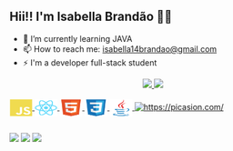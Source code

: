   ## Hii!! I'm Isabella Brandão 👩‍💻
 
- 🌱 I’m currently learning JAVA
- 📫 How to reach me: isabella14brandao@gmail.com
- ⚡ I'm a developer full-stack student
  
<div align="center">
  <a href="https://github.com/bellabrandoni">
  <img height="180em" src="https://github-readme-stats.vercel.app/api?username=bellabrandoni&show_icons=true&theme=dracula&include_all_commits=true&count_private=true"/>
  <img height="180em" src="https://github-readme-stats.vercel.app/api/top-langs/?username=bellabrandoni&layout=compact&langs_count=7&theme=dracula"/>
</div>
<div style="display: inline_block"><br>
  <img align="center" alt="Rafa-Js" height="30" width="40" src="https://raw.githubusercontent.com/devicons/devicon/master/icons/javascript/javascript-plain.svg">
  <img align="center" alt="Rafa-React" height="30" width="40" src="https://raw.githubusercontent.com/devicons/devicon/master/icons/react/react-original.svg">
  <img align="center" alt="Rafa-HTML" height="30" width="40" src="https://raw.githubusercontent.com/devicons/devicon/master/icons/html5/html5-original.svg">
  <img align="center" alt="Rafa-CSS" height="30" width="40" src="https://raw.githubusercontent.com/devicons/devicon/master/icons/css3/css3-original.svg">
  <img align="center" alt="Rafa-Java" height="30" width="40" 
 src="https://raw.githubusercontent.com/devicons/devicon/master/icons/java/java-original.svg">   
 <a href="https://picasion.com/"><img src="https://i.picasion.com/pic92/a825ebd08b0e9e305e99fb2e4f13a3a3.gif" width="300" height="300" border="0" alt="https://picasion.com/" /></a><br /><a href="https://picasion.com/">
</div>

  ##
  
  <div> 
  <a href="https://instagram.com/bellabrandoni" target="_blank"><img src="https://img.shields.io/badge/-Instagram-%23E4405F?style=for-the-badge&logo=instagram&logoColor=white" target="_blank"></a>
  <a href = "mailto:isabella14brandao@gmail.com"><img src="https://img.shields.io/badge/-Gmail-%23333?style=for-the-badge&logo=gmail&logoColor=white" target="_blank"></a>
  <a href="https://www.linkedin.com/in/isabella-brandao" target="_blank"><img src="https://img.shields.io/badge/-LinkedIn-%230077B5?style=for-the-badge&logo=linkedin&logoColor=white" target="_blank"></a> 
 

</div>
